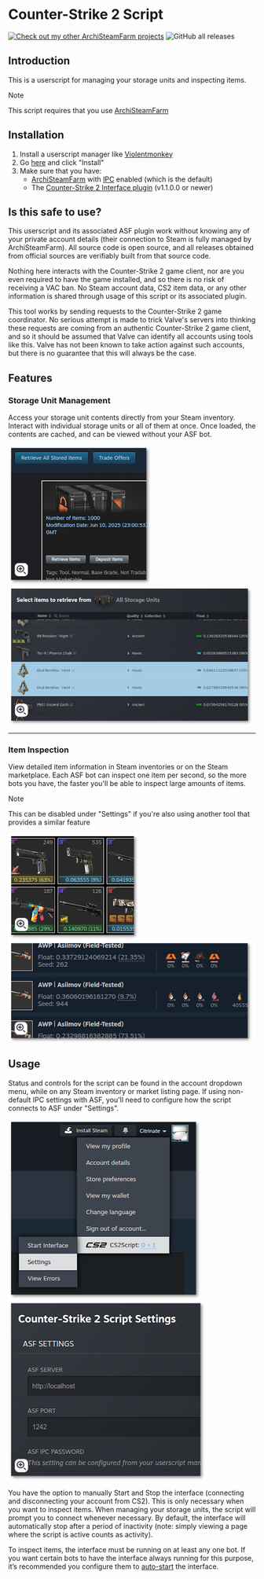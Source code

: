 # Counter-Strike 2 Script

[![Check out my other ArchiSteamFarm projects](https://img.shields.io/badge/Check%20out%20my%20other%20ArchiSteamFarm%20projects-blue?logo=github)](https://github.com/stars/Citrinate/lists/archisteamfarm-plugins)  ![GitHub all releases](https://img.shields.io/github/downloads/Citrinate/CS2Script/total?logo=github&label=Downloads)

## Introduction

This is a userscript for managing your storage units and inspecting items.

> [!NOTE]
> This script requires that you use [ArchiSteamFarm](https://github.com/JustArchiNET/ArchiSteamFarm)

## Installation

1. Install a userscript manager like [Violentmonkey](https://violentmonkey.github.io/)
2. Go [here](https://github.com/Citrinate/CS2Script/releases/latest/download/code.user.js) and click "Install"
3. Make sure that you have:
    - [ArchiSteamFarm](https://github.com/JustArchiNET/ArchiSteamFarm) with [IPC](https://github.com/JustArchiNET/ArchiSteamFarm/wiki/IPC) enabled (which is the default)
    - The [Counter-Strike 2 Interface plugin](https://github.com/Citrinate/CS2Interface) (v1.1.0.0 or newer)

## Is this safe to use?

This userscript and its associated ASF plugin work without knowing any of your private account details (their connection to Steam is fully managed by ArchiSteamFarm). All source code is open source, and all releases obtained from official sources are verifiably built from that source code.

Nothing here interacts with the Counter-Strike 2 game client, nor are you even required to have the game installed, and so there is no risk of receiving a VAC ban. No Steam account data, CS2 item data, or any other information is shared through usage of this script or its associated plugin.

This tool works by sending requests to the Counter-Strike 2 game coordinator. No serious attempt is made to trick Valve's servers into thinking these requests are coming from an authentic Counter-Strike 2 game client, and so it should be assumed that Valve can identify all accounts using tools like this. Valve has not been known to take action against such accounts, but there is no guarantee that this will always be the case.

## Features

### Storage Unit Management

Access your storage unit contents directly from your Steam inventory. Interact with individual storage units or all of them at once. Once loaded, the contents are cached, and can be viewed without your ASF bot.

[![Storage Unit Selection](/screenshots/thumbnails/casket_select.png)](/screenshots/casket_select.png) [![Storage Unit Interface](/screenshots/thumbnails/casket_interface.png)](/screenshots/casket_interface.png)

---

### Item Inspection

View detailed item information in Steam inventories or on the Steam marketplace. Each ASF bot can inspect one item per second, so the more bots you have, the faster you'll be able to inspect large amounts of items.

> [!NOTE]
> This can be disabled under "Settings" if you're also using another tool that provides a similar feature

[![Inventory Items](/screenshots/thumbnails/inventory_items.png)](/screenshots/inventory_items.png) [![Market Items](/screenshots/thumbnails/market_items.png)](/screenshots/market_items.png)

## Usage

Status and controls for the script can be found in the account dropdown menu, while on any Steam inventory or market listing page.  If using non-default IPC settings with ASF, you'll need to configure how the script connects to ASF under "Settings".

[![Menu](/screenshots/thumbnails/script_menu.png)](/screenshots/script_menu.png) [![Settings](/screenshots/thumbnails/script_settings.png)](/screenshots/script_settings.png)

You have the option to manually Start and Stop the interface (connecting and disconnecting your account from CS2).  This is only necessary when you want to inspect items.  When managing your storage units, the script will prompt you to connect whenever necessary.  By default, the interface will automatically stop after a period of inactivity (note: simply viewing a page where the script is active counts as activity).

To inspect items, the interface must be running on at least any one bot. If you want certain bots to have the interface always running for this purpose, it’s recommended you configure them to [auto-start](https://github.com/Citrinate/CS2Interface#autostartcs2interface) the interface.
